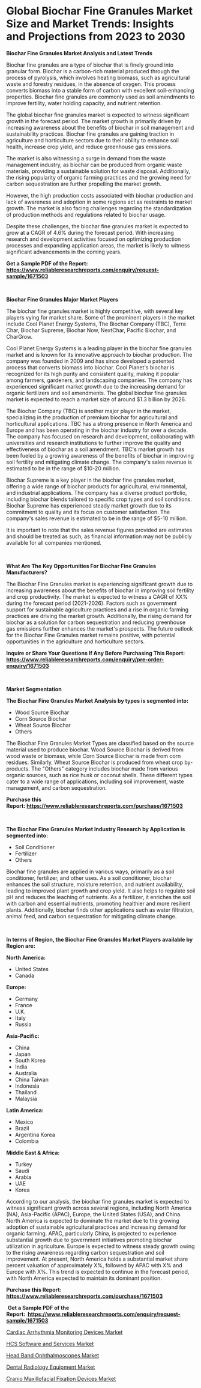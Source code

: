 <p><h1>Global Biochar Fine Granules Market Size and Market Trends: Insights and Projections from 2023 to 2030</h1></p><p><strong>Biochar Fine Granules Market Analysis and Latest Trends</strong></p>
<p><p>Biochar fine granules are a type of biochar that is finely ground into granular form. Biochar is a carbon-rich material produced through the process of pyrolysis, which involves heating biomass, such as agricultural waste and forestry residues, in the absence of oxygen. This process converts biomass into a stable form of carbon with excellent soil-enhancing properties. Biochar fine granules are commonly used as soil amendments to improve fertility, water holding capacity, and nutrient retention.</p><p>The global biochar fine granules market is expected to witness significant growth in the forecast period. The market growth is primarily driven by increasing awareness about the benefits of biochar in soil management and sustainability practices. Biochar fine granules are gaining traction in agriculture and horticulture sectors due to their ability to enhance soil health, increase crop yield, and reduce greenhouse gas emissions.</p><p>The market is also witnessing a surge in demand from the waste management industry, as biochar can be produced from organic waste materials, providing a sustainable solution for waste disposal. Additionally, the rising popularity of organic farming practices and the growing need for carbon sequestration are further propelling the market growth.</p><p>However, the high production costs associated with biochar production and lack of awareness and adoption in some regions act as restraints to market growth. The market is also facing challenges regarding the standardization of production methods and regulations related to biochar usage.</p><p>Despite these challenges, the biochar fine granules market is expected to grow at a CAGR of 4.6% during the forecast period. With increasing research and development activities focused on optimizing production processes and expanding application areas, the market is likely to witness significant advancements in the coming years.</p></p>
<p><strong>Get a Sample PDF of the Report:&nbsp; <a href="https://www.reliableresearchreports.com/enquiry/request-sample/1671503">https://www.reliableresearchreports.com/enquiry/request-sample/1671503</a></strong></p>
<p>&nbsp;</p>
<p><strong>Biochar Fine Granules Major Market Players</strong></p>
<p><p>The biochar fine granules market is highly competitive, with several key players vying for market share. Some of the prominent players in the market include Cool Planet Energy Systems, The Biochar Company (TBC), Terra Char, Biochar Supreme, Biochar Now, NextChar, Pacific Biochar, and CharGrow.</p><p>Cool Planet Energy Systems is a leading player in the biochar fine granules market and is known for its innovative approach to biochar production. The company was founded in 2009 and has since developed a patented process that converts biomass into biochar. Cool Planet's biochar is recognized for its high purity and consistent quality, making it popular among farmers, gardeners, and landscaping companies. The company has experienced significant market growth due to the increasing demand for organic fertilizers and soil amendments. The global biochar fine granules market is expected to reach a market size of around $1.3 billion by 2026.</p><p>The Biochar Company (TBC) is another major player in the market, specializing in the production of premium biochar for agricultural and horticultural applications. TBC has a strong presence in North America and Europe and has been operating in the biochar industry for over a decade. The company has focused on research and development, collaborating with universities and research institutions to further improve the quality and effectiveness of biochar as a soil amendment. TBC's market growth has been fueled by a growing awareness of the benefits of biochar in improving soil fertility and mitigating climate change. The company's sales revenue is estimated to be in the range of $10-20 million.</p><p>Biochar Supreme is a key player in the biochar fine granules market, offering a wide range of biochar products for agricultural, environmental, and industrial applications. The company has a diverse product portfolio, including biochar blends tailored to specific crop types and soil conditions. Biochar Supreme has experienced steady market growth due to its commitment to quality and its focus on customer satisfaction. The company's sales revenue is estimated to be in the range of $5-10 million.</p><p>It is important to note that the sales revenue figures provided are estimates and should be treated as such, as financial information may not be publicly available for all companies mentioned.</p></p>
<p>&nbsp;</p>
<p><strong>What Are The Key Opportunities For Biochar Fine Granules Manufacturers?</strong></p>
<p><p>The Biochar Fine Granules market is experiencing significant growth due to increasing awareness about the benefits of biochar in improving soil fertility and crop productivity. The market is expected to witness a CAGR of XX% during the forecast period (2021-2026). Factors such as government support for sustainable agriculture practices and a rise in organic farming practices are driving the market growth. Additionally, the rising demand for biochar as a solution for carbon sequestration and reducing greenhouse gas emissions further enhances the market's prospects. The future outlook for the Biochar Fine Granules market remains positive, with potential opportunities in the agriculture and horticulture sectors.</p></p>
<p><strong>Inquire or Share Your Questions If Any Before Purchasing This Report: <a href="https://www.reliableresearchreports.com/enquiry/pre-order-enquiry/1671503">https://www.reliableresearchreports.com/enquiry/pre-order-enquiry/1671503</a></strong></p>
<p>&nbsp;</p>
<p><strong>Market Segmentation</strong></p>
<p><strong>The Biochar Fine Granules Market Analysis by types is segmented into:</strong></p>
<p><ul><li>Wood Source Biochar</li><li>Corn Source Biochar</li><li>Wheat Source Biochar</li><li>Others</li></ul></p>
<p><p>The Biochar Fine Granules Market Types are classified based on the source material used to produce biochar. Wood Source Biochar is derived from wood waste or biomass, while Corn Source Biochar is made from corn residues. Similarly, Wheat Source Biochar is produced from wheat crop by-products. The "Others" category includes biochar made from various organic sources, such as rice husk or coconut shells. These different types cater to a wide range of applications, including soil improvement, waste management, and carbon sequestration.</p></p>
<p><strong>Purchase this Report:&nbsp;<a href="https://www.reliableresearchreports.com/purchase/1671503">https://www.reliableresearchreports.com/purchase/1671503</a></strong></p>
<p>&nbsp;</p>
<p><strong>The Biochar Fine Granules Market Industry Research by Application is segmented into:</strong></p>
<p><ul><li>Soil Conditioner</li><li>Fertilizer</li><li>Others</li></ul></p>
<p><p>Biochar fine granules are applied in various ways, primarily as a soil conditioner, fertilizer, and other uses. As a soil conditioner, biochar enhances the soil structure, moisture retention, and nutrient availability, leading to improved plant growth and crop yield. It also helps to regulate soil pH and reduces the leaching of nutrients. As a fertilizer, it enriches the soil with carbon and essential nutrients, promoting healthier and more resilient plants. Additionally, biochar finds other applications such as water filtration, animal feed, and carbon sequestration for mitigating climate change.</p></p>
<p>&nbsp;</p>
<p><strong>In terms of Region, the Biochar Fine Granules Market Players available by Region are:</strong></p>
<p>
    <p> <strong> North America: </strong>
        <ul>
            <li>United States</li>
            <li>Canada</li>
        </ul>
        </p> 
    <p> <strong> Europe: </strong>
        <ul>
            <li>Germany</li>
            <li>France</li>
            <li>U.K.</li>
            <li>Italy</li>
            <li>Russia</li>
        </ul>
        </p> 
    <p> <strong> Asia-Pacific: </strong>
        <ul>
            <li>China</li>
            <li>Japan</li>
            <li>South Korea</li>
            <li>India</li>
            <li>Australia</li>
            <li>China Taiwan</li>
            <li>Indonesia</li>
            <li>Thailand</li>
            <li>Malaysia</li>
        </ul>
        </p> 
    <p> <strong> Latin America: </strong>
        <ul>
            <li>Mexico</li>
            <li>Brazil</li>
            <li>Argentina Korea</li>
            <li>Colombia</li>
        </ul>
        </p> 
    <p> <strong> Middle East & Africa: </strong>
        <ul>
            <li>Turkey</li>
            <li>Saudi</li>
            <li>Arabia</li>
            <li>UAE</li>
            <li>Korea</li>
        </ul>
    </p>
    </p>
<p><p>According to our analysis, the biochar fine granules market is expected to witness significant growth across several regions, including North America (NA), Asia-Pacific (APAC), Europe, the United States (USA), and China. North America is expected to dominate the market due to the growing adoption of sustainable agricultural practices and increasing demand for organic farming. APAC, particularly China, is projected to experience substantial growth due to government initiatives promoting biochar utilization in agriculture. Europe is expected to witness steady growth owing to the rising awareness regarding carbon sequestration and soil improvement. At present, North America holds a substantial market share percent valuation of approximately X%, followed by APAC with X% and Europe with X%. This trend is expected to continue in the forecast period, with North America expected to maintain its dominant position.</p></p>
<p><strong>Purchase this Report: <a href="https://www.reliableresearchreports.com/purchase/1671503">https://www.reliableresearchreports.com/purchase/1671503</a></strong></p>
<p>&nbsp;<strong>Get a Sample PDF of the Report:&nbsp;&nbsp;<a href="https://www.reliableresearchreports.com/enquiry/request-sample/1671503">https://www.reliableresearchreports.com/enquiry/request-sample/1671503</a></strong></p>
<p><strong></strong></p>
<p><p><a href="https://www.linkedin.com/pulse/cardiac-arrhythmia-monitoring-devices-market-size-share-uh7nc/">Cardiac Arrhythmia Monitoring Devices Market</a></p><p><a href="https://medium.com/@evalynkoepp98698/hcs-software-and-services-market-outlook-industry-overview-and-forecast-2023-to-2030-6c541707505a">HCS Software and Services Market</a></p><p><a href="https://medium.com/@reganklocko456458/head-band-ophthalmoscopes-market-size-and-market-trends-complete-industry-overview-2023-to-2030-51c79850d25f">Head Band Ophthalmoscopes Market</a></p><p><a href="https://www.linkedin.com/pulse/dental-radiology-equipment-market-size-growth-forecast-from-b9erc/">Dental Radiology Equipment Market</a></p><p><a href="https://www.linkedin.com/pulse/cranio-maxillofacial-fixation-devices-market-research-report-rjpec/">Cranio Maxillofacial Fixation Devices Market</a></p></p>